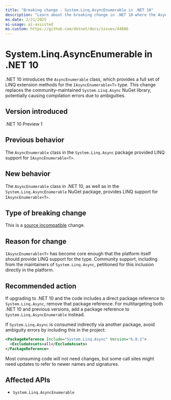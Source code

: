 ```yaml
---
title: "Breaking change - System.Linq.AsyncEnumerable in .NET 10"
description: "Learn about the breaking change in .NET 10 where the AsyncEnumerable class is now included."
ms.date: 2/21/2025
ai-usage: ai-assisted
ms.custom: https://github.com/dotnet/docs/issues/44886
---
```


# System.Linq.AsyncEnumerable in .NET 10

.NET 10 introduces the `AsyncEnumerable` class, which provides a full set of LINQ extension methods for the `IAsyncEnumerable<T>` type. This change replaces the community-maintained `System.Linq.Async` NuGet library, potentially causing compilation errors due to ambiguities.

## Version introduced

.NET 10 Preview 1

## Previous behavior

The `AsyncEnumerable` class in the `System.Linq.Async` package provided LINQ support for `IAsyncEnumerable<T>`.

## New behavior

The `AsyncEnumerable` class in .NET 10, as well as in the `System.Linq.AsyncEnumerable` NuGet package, provides LINQ support for `IAsyncEnumerable<T>`.

## Type of breaking change

This is a [source incompatible](../../categories.md#source-compatibility) change.

## Reason for change

`IAsyncEnumerable<T>` has become core enough that the platform itself should provide LINQ support for the type. Community support, including from the maintainers of `System.Linq.Async`, petitioned for this inclusion directly in the platform.

## Recommended action

If upgrading to .NET 10 and the code includes a direct package reference to `System.Linq.Async`, remove that package reference. For multitargeting both .NET 10 and previous versions, add a package reference to `System.Linq.AsyncEnumerable` instead.

If `System.Linq.Async` is consumed indirectly via another package, avoid ambiguity errors by including this in the project:

```xml
<PackageReference Include="System.Linq.Async" Version="6.0.1">
  <ExcludeAssets>all</ExcludeAssets>
</PackageReference>
```

Most consuming code will not need changes, but some call sites might need updates to refer to newer names and signatures.

## Affected APIs

- `System.Linq.AsyncEnumerable`

